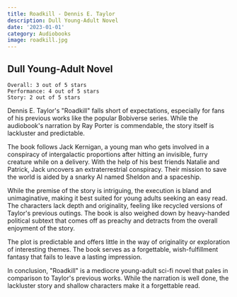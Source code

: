 ```yaml
---
title: Roadkill - Dennis E. Taylor
description: Dull Young-Adult Novel
date: '2023-01-01'
category: Audiobooks
image: roadkill.jpg
---
```


## Dull Young-Adult Novel

```
Overall: 3 out of 5 stars
Performance: 4 out of 5 stars
Story: 2 out of 5 stars
```

Dennis E. Taylor's "Roadkill" falls short of expectations, especially for fans of his previous works like the popular Bobiverse series. While the audiobook's narration by Ray Porter is commendable, the story itself is lackluster and predictable.

The book follows Jack Kernigan, a young man who gets involved in a conspiracy of intergalactic proportions after hitting an invisible, furry creature while on a delivery. With the help of his best friends Natalie and Patrick, Jack uncovers an extraterrestrial conspiracy. Their mission to save the world is aided by a snarky AI named Sheldon and a spaceship.

While the premise of the story is intriguing, the execution is bland and unimaginative, making it best suited for young adults seeking an easy read. The characters lack depth and originality, feeling like recycled versions of Taylor's previous outings. The book is also weighed down by heavy-handed political subtext that comes off as preachy and detracts from the overall enjoyment of the story.

The plot is predictable and offers little in the way of originality or exploration of interesting themes. The book serves as a forgettable, wish-fulfillment fantasy that fails to leave a lasting impression.

In conclusion, "Roadkill" is a mediocre young-adult sci-fi novel that pales in comparison to Taylor's previous works. While the narration is well done, the lackluster story and shallow characters make it a forgettable read.